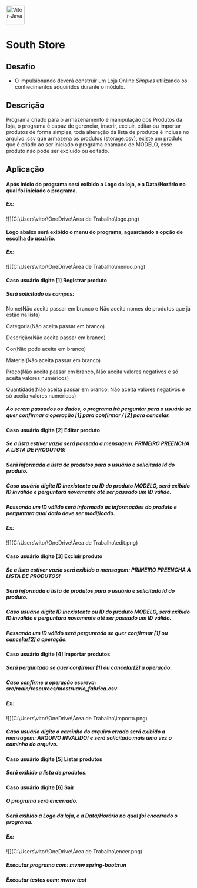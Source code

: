 <div style="display: inline_block"><br>
  <img align="center" alt="Vitor-Java" height="50" width="50" src="https://cdn.jsdelivr.net/gh/devicons/devicon/icons/java/java-original.svg">
    <h1>
   		 South Store
    </h1>
</div>



## Desafio ##

- O impulsionando deverá construir um Loja Online *Simples* utilizando os conhecimentos adquiridos durante o módulo.

## Descrição ##
Programa criado para o armazenamento e manipulação dos Produtos da loja, o programa é capaz de gerenciar, inserir, excluir, editar ou importar produtos de forma simples, toda alteração da lista de produtos é inclusa no arquivo .csv que armazena os produtos (storage.csv), existe um produto que é criado ao ser iniciado o programa chamado de MODELO, esse produto não pode ser excluído ou editado.

## Aplicação

#### Após inicio do programa será exibido a Logo da loja, e a Data/Horário no qual foi iniciado o programa.

##### Ex:     

![](C:\Users\vitor\OneDrive\Área de Trabalho\logo.png)



#### Logo abaixo será exibido o menu do programa, aguardando a opção de escolha do usuário. 

##### Ex: 

![](C:\Users\vitor\OneDrive\Área de Trabalho\menuo.png)



#### Caso usuário digite [1] Registrar produto

##### Será solicitado os  campos: 

Nome(Não aceita passar em branco e Não aceita nomes de produtos que já estão na lista)

Categoria(Não aceita passar em branco)

Descrição(Não aceita passar em branco)

Cor(Não pode aceita em branco)

Material(Não aceita passar em branco)

Preço(Não aceita passar em branco, Não aceita valores negativos e só aceita valores numéricos)

Quantidade(Não aceita passar em branco, Não aceita valores negativos e só aceita valores numéricos)

##### Ao serem passados os dados, o programa irá perguntar para o usuário se quer confirmar a operação [1] para confirmar / [2] para cancelar.



#### Caso usuário digite [2] Editar produto

##### Se a lista estiver vazia será passada a mensagem: PRIMEIRO PREENCHA A LISTA DE PRODUTOS!

##### Será informada a lista de produtos para o usuário e solicitado Id do produto.

##### Caso usuário digite ID inexistente ou ID do produto MODELO, será exibido ID inválido e perguntara novamente até ser passado um ID válido.

##### Passando um ID válido será informado as informações do produto e perguntara qual dado deve ser modificado.

##### Ex:

![](C:\Users\vitor\OneDrive\Área de Trabalho\edit.png)



#### Caso usuário digite [3] Excluir produto

##### Se a lista estiver vazia será exibido a mensagem: PRIMEIRO PREENCHA A LISTA DE PRODUTOS!

##### Será informada a lista de produtos para o usuário e solicitado Id do produto.

##### Caso usuário digite ID inexistente ou ID do produto MODELO, será exibido ID inválido e perguntara novamente até ser passado um ID válido.

##### Passando um ID válido será perguntado se quer confirmar [1] ou cancelar[2] a operação.



#### Caso usuário digite [4] Importar produtos

##### Será perguntado se quer confirmar [1] ou cancelar[2] a operação.

##### Caso confirme a operação escreva: src/main/resources/mostruario_fabrica.csv

##### Ex:

![](C:\Users\vitor\OneDrive\Área de Trabalho\importo.png)

##### Caso usuário digite o caminho do arquivo errado será exibido a mensagem: ARQUIVO INVÁLIDO! e será solicitado mais uma vez o caminho do arquivo.



#### Caso usuário digite [5] Listar produtos

##### Será exibido a lista de produtos.



#### Caso usuário digite [6] Sair

##### O programa será encerrado.

##### Será exibido a Logo da loja, e a Data/Horário no qual foi encerrado o programa.

##### Ex:

![](C:\Users\vitor\OneDrive\Área de Trabalho\encer.png)



##### Executar programa com: mvnw spring-boot:run

##### Executar testes com: mvnw test
